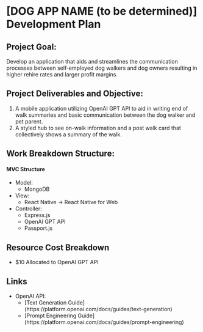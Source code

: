 <h1>[DOG APP NAME (to be determined)] Development Plan</h1>

<h2>Project Goal:</h2>
  <p>
    Develop an application that aids and streamlines the communication processes between self-employed dog walkers and dog owners resulting in higher rehire rates and larger profit margins.
  </p>

<h2>Project Deliverables and Objective:</h2>
  <ol>
    <li>
    A mobile application utilizing OpenAI GPT API to aid in writing end of walk summaries and basic communication between the dog walker and pet parent.
    </li>
    <li>
    A styled hub to see on-walk information and a post walk card that collectively shows a summary of the walk.
    </li>
  </ol>

<h2>Work Breakdown Structure:</h2>
  <h4>MVC Structure</h4>
  <ul>
    <li>
      Model:
      <ul>
        <li>
          MongoDB
        </li>
      </ul>
    </li>
    <li>
      View: 
      <ul>
        <li>
          React Native -> React Native for Web
        </li>
      </ul>
    </li>
    <li>
      Controller:
        <ul>
          <li>
            Express.js
          </li>
          <li>
            OpenAI GPT API
          </li>
          <li>
            Passport.js
          </li>
        </ul>
    </li>
  </ul>

<h2>Resource Cost Breakdown</h2>
  <ul>
    <li>
      $10 Allocated to OpenAI GPT API
    </li>
  </ul>

<h2>
  Links
</h2>
  <ul>
    <li>
      OpenAI API:
      <ul>
        <li>
          [Text Generation Guide](https://platform.openai.com/docs/guides/text-generation)
        </li>
        <li>
          [Prompt Engineering Guide](https://platform.openai.com/docs/guides/prompt-engineering)
        </li>
      </ul>
    </li>
  </ul>
